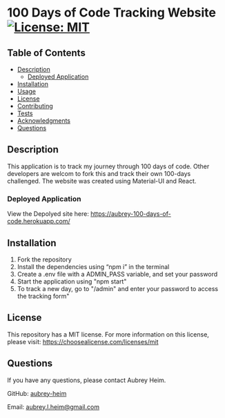 # 100 Days of Code Tracking Website [![License: MIT](https://img.shields.io/badge/License-MIT-yellow.svg)](https://opensource.org/licenses/MIT)

## Table of Contents
* [Description](#description)
    * [Deployed Application](#deployed-application)
* [Installation](#installation)
* [Usage](#usage)
* [License](#license)
* [Contributing](#contributing)
* [Tests](#tests)
* [Acknowledgments](#acknowledgments)
* [Questions](#questions)
    
## Description
This application is to track my journey through 100 days of code. Other developers are welcom to fork this and track their own 100-days challenged. The website was created using Material-UI and React.

### Deployed Application
View the Depolyed site here: https://aubrey-100-days-of-code.herokuapp.com/

## Installation
<ol>
<li>Fork the repository</li>
<li>Install the dependencies using “npm i” in the terminal</li>
<li>Create a .env file with a ADMIN_PASS variable, and set your password</li>
<li>Start the application using "npm start"</li>
<li>To track a new day, go to "/admin" and enter your password to access the tracking form" </li>
</ol>

## License
This repository has a MIT license. For more information on this license, please visit: https://choosealicense.com/licenses/mit     

## Questions
If you have any questions, please contact Aubrey Heim.

GitHub: [aubrey-heim](https://github.com/aubrey-heim)

Email: [aubrey.l.heim@gmail.com](mailto:aubrey.l.heim@gmail.com)

